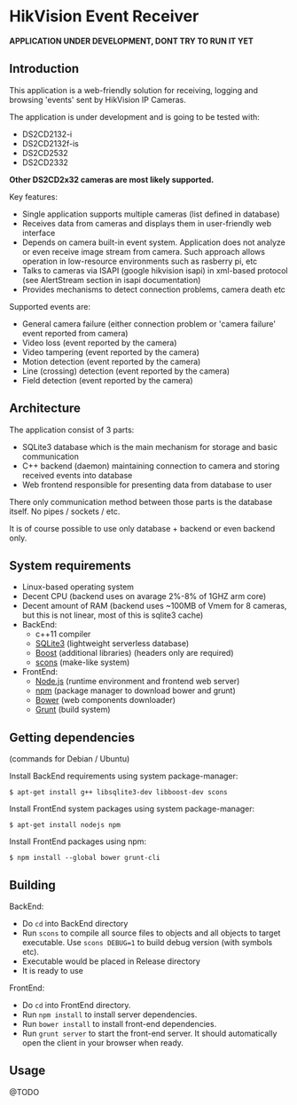 HikVision Event Receiver
========================

**APPLICATION UNDER DEVELOPMENT, DONT TRY TO RUN IT YET**

Introduction
-------
This application is a web-friendly solution for receiving, logging and browsing 'events' sent by HikVision IP Cameras.

The application is under development and is going to be tested with:

 - DS2CD2132-i
 - DS2CD2132f-is
 - DS2CD2532
 - DS2CD2332

**Other DS2CD2x32 cameras are most likely supported.**

Key features:

 - Single application supports multiple cameras (list defined in database)
 - Receives data from cameras and displays them in user-friendly web interface
 - Depends on camera built-in event system. Application does not analyze or even receive image stream from camera. Such approach allows operation in low-resource environments such as rasberry pi, etc
 - Talks to cameras via ISAPI (google hikvision isapi) in xml-based protocol (see AlertStream section in isapi documentation)
 - Provides mechanisms to detect connection problems, camera death etc

Supported events are:

 - General camera failure (either connection problem or 'camera failure' event reported from camera)
 - Video loss (event reported by the camera)
 - Video tampering (event reported by the camera)
 - Motion detection (event reported by the camera)
 - Line (crossing) detection (event reported by the camera)
 - Field detection (event reported by the camera)

Architecture
-------

The application consist of 3 parts:

 - SQLite3 database which is the main mechanism for storage and basic communication
 - C++ backend (daemon) maintaining connection to camera and storing received events into database
 - Web frontend responsible for presenting data from database to user

There only communication method between those parts is the database itself. No pipes / sockets / etc.

It is of course possible to use only database + backend or even backend only.

System requirements
-------

 - Linux-based operating system
 - Decent CPU (backend uses on avarage 2%-8% of 1GHZ arm core)
 - Decent amount of RAM (backend uses ~100MB of Vmem for 8 cameras, but this is not linear, most of this is sqlite3 cache)
 - BackEnd:
	 - c++11 compiler
	 - [SQLite3](https://www.sqlite.org/) (lightweight serverless database)
	 - [Boost](http://www.boost.org/) (additional libraries) (headers only are required)
	 - [scons](http://scons.org/) (make-like system)
 - FrontEnd:
	- [Node.js](https://nodejs.org/en/) (runtime environment and frontend web server)
	- [npm](https://www.npmjs.com/) (package manager to download bower and grunt)
	- [Bower](http://bower.io/) (web components downloader)
	- [Grunt](http://gruntjs.com/) (build system)


Getting dependencies
-------

(commands for Debian / Ubuntu)

Install BackEnd requirements using system package-manager:

`$ apt-get install g++ libsqlite3-dev libboost-dev scons`

Install FrontEnd system packages using system package-manager:

`$ apt-get install nodejs npm`

Install FrontEnd packages using npm:

`$ npm install --global bower grunt-cli`

Building
-------

BackEnd:
 - Do `cd` into BackEnd directory
 - Run `scons` to compile all source files to objects and all objects to target executable. Use `scons DEBUG=1` to build debug version (with symbols etc).
 - Executable would be placed in Release directory
 - It is ready to use
 
FrontEnd:
 - Do `cd` into FrontEnd directory.
 - Run `npm install` to install server dependencies.
 - Run `bower install` to install front-end dependencies.
 - Run `grunt server` to start the front-end server. It should automatically open the client in your browser when ready.

Usage
-------
@TODO